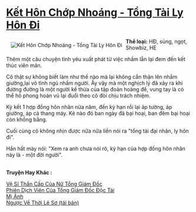 <a href="https://utruyen.com/ket-hon-chop-nhoang-tong-tai-ly-hon-di/19247/" title="Kết Hôn Chớp Nhoáng - Tổng Tài Ly Hôn Đi"><h1>Kết Hôn Chớp Nhoáng - Tổng Tài Ly Hôn Đi</h1></a><div style="display:table"><img align="right" style="float: left; padding: 10px;" src="https://utruyen.com/images/story/200x260/ket-hon-chop-nhoang-tong-tai-ly-hon-di.jpg" alt="Kết Hôn Chớp Nhoáng - Tổng Tài Ly Hôn Đi"><b>Thể loại:</b> HĐ, sủng, ngọt, Showbiz, HE<p></p>Thêm một câu chuyện tình yêu xuất phát từ việc nhầm lẫn lại đem đến kết thúc viên mãn.<p></p>Cô thật sự không biết làm như thế nào mà lại không cẩn thận lên nhầm giường,lại vô tình ngủ nhầm người. Ấy vậy mà một nghịch lý đã xảy ra khi đường đường là một người kế thừa của tập đoàn hoàng đế, vung tay là có thể hô phong hoán vũ lại đuổi theo cô đòi chịu trách nhiệm.<p></p>Kỳ kết 1 hợp đồng hôn nhân nửa năm, đến kỳ hạn rồi lại áp tường, áp giường, áp cả thang máy. Kẻ nào đó ban ngày đã bại hoại, ban đêm bại hoại còn khồng bằng.<p></p>Cuối cùng cô không nhịn được nữa nữa liền nói ra "tổng tài đại nhân, ly hôn đi".<p></p>Hắn hất mày nói: "Xem ra anh chưa nói rõ, kỳ hạn của hợp đồng hôn nhân này là - một đời người".</div><p><br><b>Truyện Hay Khác :</b></p><a href="https://utruyen.com/ve-si-than-cap-cua-nu-tong-giam-doc/6758/" alt="Vệ Sĩ Thần Cấp Của Nữ Tổng Giám Đốc">Vệ Sĩ Thần Cấp Của Nữ Tổng Giám Đốc</a><br/><a href="https://github.com/quanluxury/truyenhot/tree/master/truyenhay/17417/" alt="Phiên Dịch Viên Của Tổng Giám Đốc Độc Tài">Phiên Dịch Viên Của Tổng Giám Đốc Độc Tài</a><br/><a href="https://truyenhot2020.wordpress.com/2019/12/11/mi-anh/" alt="Mị Ảnh">Mị Ảnh</a><br/><a href="https://github.com/quanluxury/truyenhot/tree/master/truyenhay/12767/" alt="Ngược Về Thời Lê Sơ (tái bản)">Ngược Về Thời Lê Sơ (tái bản)</a><br/>